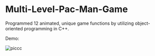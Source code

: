 # Multi-Level-Pac-Man-Game
Programmed 12 animated, unique game functions by utilizing object-oriented programming in C++.


Demo:


![piccc](https://user-images.githubusercontent.com/98242479/183279641-97aff5c7-34b9-41cf-a20f-0492f6d8d855.gif)
